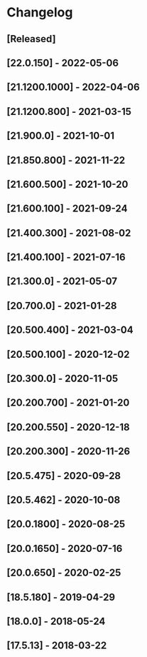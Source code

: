 # Changelog

## [Released]

## [22.0.150] -	2022-05-06

## [21.1200.1000] - 2022-04-06

## [21.1200.800] - 2021-03-15

## [21.900.0] - 2021-10-01

## [21.850.800] - 2021-11-22

## [21.600.500] - 2021-10-20

## [21.600.100] - 2021-09-24

## [21.400.300] - 2021-08-02

## [21.400.100] - 2021-07-16

## [21.300.0] - 2021-05-07

## [20.700.0] - 2021-01-28

## [20.500.400] - 2021-03-04

## [20.500.100] - 2020-12-02

## [20.300.0] - 2020-11-05

## [20.200.700] - 2021-01-20

## [20.200.550] - 2020-12-18

## [20.200.300] - 2020-11-26

## [20.5.475] - 2020-09-28

## [20.5.462] - 2020-10-08

## [20.0.1800] - 2020-08-25

## [20.0.1650] - 2020-07-16

## [20.0.650] - 2020-02-25

## [18.5.180] - 2019-04-29

## [18.0.0] - 2018-05-24

## [17.5.13] - 2018-03-22

